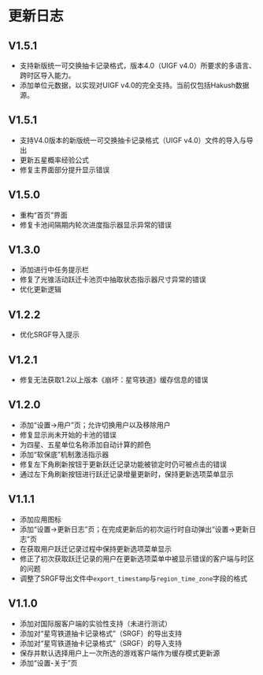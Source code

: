 # 更新日志

## V1.5.1

- 支持新版统一可交换抽卡记录格式，版本4.0（UIGF v4.0）所要求的多语言、跨时区导入能力。
- 添加单位元数据，以实现对UIGF v4.0的完全支持。当前仅包括Hakush数据源。

## V1.5.1

- 支持V4.0版本的新版统一可交换抽卡记录格式（UIGF v4.0）文件的导入与导出
- 更新五星概率经验公式
- 修复主界面部分提升显示错误

## V1.5.0

- 重构“首页”界面
- 修复卡池间隔期内轮次进度指示器显示异常的错误

## V1.3.0

- 添加进行中任务提示栏
- 修复了光锥活动跃迁卡池页中抽取状态指示器尺寸异常的错误
- 优化更新逻辑

## V1.2.2

- 优化SRGF导入提示

## V1.2.1

- 修复无法获取1.2以上版本《崩坏：星穹铁道》缓存信息的错误

## V1.2.0

- 添加“设置->用户”页；允许切换用户以及移除用户
- 修复显示尚未开始的卡池的错误
- 为四星、五星单位名称添加自动计算的颜色
- 添加“软保底”机制激活指示器
- 修复左下角刷新按钮于更新跃迁记录功能被锁定时仍可被点击的错误
- 通过左下角刷新按钮进行跃迁记录增量更新时，保持更新选项菜单显示

## V1.1.1

- 添加应用图标
- 添加“设置->更新日志”页；在完成更新后的初次运行时自动弹出“设置->更新日志”页
- 在获取用户跃迁记录过程中保持更新选项菜单显示
- 修正了初次获取跃迁记录的用户在更新选项菜单中被显示错误的客户端与时区的问题
- 调整了SRGF导出文件中`export_timestamp`与`region_time_zone`字段的格式

## V1.1.0

- 添加对国际服客户端的实验性支持（未进行测试）
- 添加对“星穹铁道抽卡记录格式”（SRGF）的导出支持
- 添加对“星穹铁道抽卡记录格式”（SRGF）的导入支持
- 保存并默认选择用户上一次所选的游戏客户端作为缓存模式更新源
- 添加“设置-关于”页

